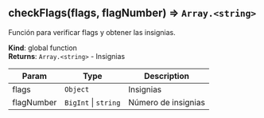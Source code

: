 <a name="checkFlags"></a>

## checkFlags(flags, flagNumber) ⇒ <code>Array.&lt;string&gt;</code>
Función para verificar flags y obtener las insignias.

**Kind**: global function  
**Returns**: <code>Array.&lt;string&gt;</code> - Insignias  

| Param | Type | Description |
| --- | --- | --- |
| flags | <code>Object</code> | Insignias |
| flagNumber | <code>BigInt</code> \| <code>string</code> | Número de insignias |

